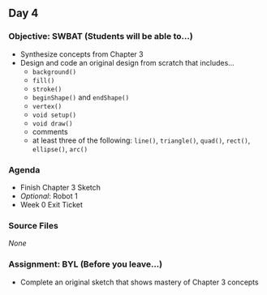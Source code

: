 ## Day 4

### Objective: SWBAT (Students will be able to...)
- Synthesize concepts from Chapter 3
- Design and code an original design from scratch that includes...
    - `background()`
    - `fill()`
    - `stroke()`
    - `beginShape()` and `endShape()`
    - `vertex()`
    - `void setup()`
    - `void draw()`
    - comments
    - at least three of the following: `line()`, `triangle()`, `quad()`, `rect()`, `ellipse()`, `arc()`

### Agenda
- Finish Chapter 3 Sketch
- _Optional_: Robot 1
- Week 0 Exit Ticket

### Source Files
_None_

### Assignment: BYL (Before you leave...)
- Complete an original sketch that shows mastery of Chapter 3 concepts